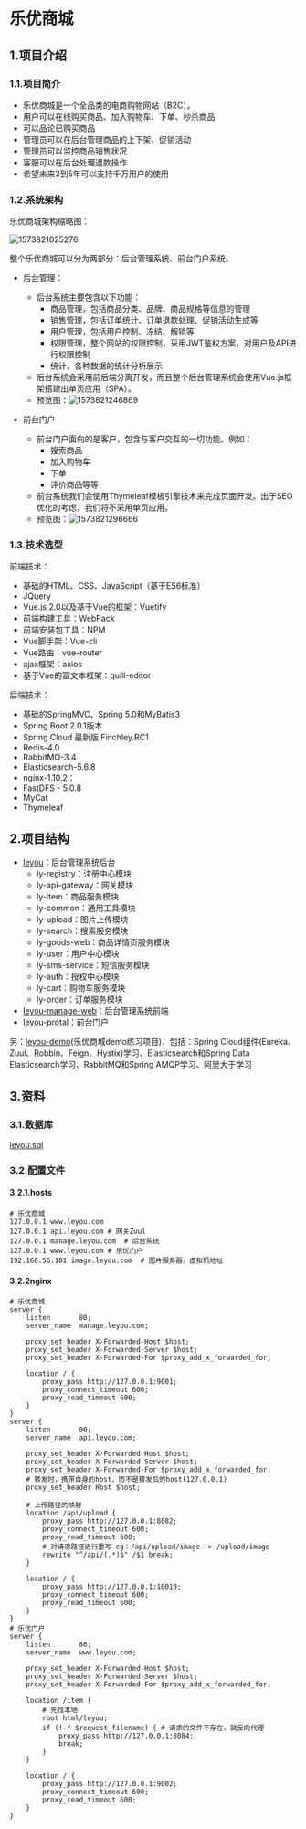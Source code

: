 # 乐优商城

## 1.项目介绍

### 1.1.项目简介

- 乐优商城是一个全品类的电商购物网站（B2C）。
- 用户可以在线购买商品、加入购物车、下单、秒杀商品
- 可以品论已购买商品
- 管理员可以在后台管理商品的上下架、促销活动
- 管理员可以监控商品销售状况
- 客服可以在后台处理退款操作
- 希望未来3到5年可以支持千万用户的使用



### 1.2.系统架构

乐优商城架构缩略图：

![1573821025276](https://dev.tencent.com/u/xiongtianci/p/myHexoBlog/git/raw/master/blog/20191115_leyou/1573821025276.png)

整个乐优商城可以分为两部分：后台管理系统、前台门户系统。

- 后台管理：

  - 后台系统主要包含以下功能：
    - 商品管理，包括商品分类、品牌、商品规格等信息的管理
    - 销售管理，包括订单统计、订单退款处理、促销活动生成等
    - 用户管理，包括用户控制、冻结、解锁等
    - 权限管理，整个网站的权限控制，采用JWT鉴权方案，对用户及API进行权限控制
    - 统计，各种数据的统计分析展示
  - 后台系统会采用前后端分离开发，而且整个后台管理系统会使用Vue.js框架搭建出单页应用（SPA）。
  - 预览图：![1573821246869](https://dev.tencent.com/u/xiongtianci/p/myHexoBlog/git/raw/master/blog/20191115_leyou/1573821246869.png)

- 前台门户

  - 前台门户面向的是客户，包含与客户交互的一切功能。例如：
    - 搜索商品
    - 加入购物车
    - 下单
    - 评价商品等等
  - 前台系统我们会使用Thymeleaf模板引擎技术来完成页面开发。出于SEO优化的考虑，我们将不采用单页应用。
  - 预览图：![1573821296666](https://dev.tencent.com/u/xiongtianci/p/myHexoBlog/git/raw/master/blog/20191115_leyou/1573821296666.png)



### 1.3.技术选型

前端技术：

- 基础的HTML、CSS、JavaScript（基于ES6标准）
- JQuery
- Vue.js 2.0以及基于Vue的框架：Vuetify
- 前端构建工具：WebPack
- 前端安装包工具：NPM
- Vue脚手架：Vue-cli
- Vue路由：vue-router
- ajax框架：axios
- 基于Vue的富文本框架：quill-editor

后端技术：

- 基础的SpringMVC、Spring 5.0和MyBatis3
- Spring Boot 2.0.1版本
- Spring Cloud 最新版 Finchley.RC1
- Redis-4.0
- RabbitMQ-3.4
- Elasticsearch-5.6.8
- nginx-1.10.2：
- FastDFS - 5.0.8
- MyCat
- Thymeleaf



## 2.项目结构

- [leyou](https://github.com/tiancixiong/leyou)：后台管理系统后台
  - ly-registry：注册中心模块
  - ly-api-gateway：网关模块
  - ly-item：商品服务模块
  - ly-common：通用工具模块
  - ly-upload：图片上传模块
  - ly-search：搜索服务模块
  - ly-goods-web：商品详情页服务模块
  - ly-user：用户中心模块
  - ly-sms-service：短信服务模块
  - ly-auth：授权中心模块
  - ly-cart：购物车服务模块
  - ly-order：订单服务模块
- [leyou-manage-web](https://github.com/tiancixiong/leyou-manage-web)：后台管理系统前端
- [leyou-protal](https://github.com/tiancixiong/leyou-protal)：前台门户

另：[leyou-demo](https://github.com/tiancixiong/leyou-demo)(乐优商城demo练习项目)，包括：Spring Cloud组件(Eureka、Zuul、Robbin、Feign、Hystix)学习、Elasticsearch和Spring Data Elasticsearch学习、RabbitMQ和Spring AMQP学习、阿里大于学习



## 3.资料

### 3.1.数据库

[leyou.sql](https://github.com/tiancixiong/leyou/raw/db/leyou.sql)



### 3.2.配置文件

#### 3.2.1.hosts

```
# 乐优商城
127.0.0.1 www.leyou.com
127.0.0.1 api.leyou.com # 网关Zuul
127.0.0.1 manage.leyou.com	# 后台系统
127.0.0.1 www.leyou.com # 乐优门户
192.168.56.101 image.leyou.com	# 图片服务器，虚拟机地址
```



#### 3.2.2nginx

```nginx
# 乐优商城
server {
	listen       80;
	server_name  manage.leyou.com;

	proxy_set_header X-Forwarded-Host $host;
	proxy_set_header X-Forwarded-Server $host;
	proxy_set_header X-Forwarded-For $proxy_add_x_forwarded_for;

	location / {
		proxy_pass http://127.0.0.1:9001;
		proxy_connect_timeout 600;
		proxy_read_timeout 600;
	}
}
server {
	listen       80;
	server_name  api.leyou.com;

	proxy_set_header X-Forwarded-Host $host;
	proxy_set_header X-Forwarded-Server $host;
	proxy_set_header X-Forwarded-For $proxy_add_x_forwarded_for;
	# 转发时，携带自身的host，而不是转发后的host(127.0.0.1)
	proxy_set_header Host $host;

	# 上传路径的映射
	location /api/upload {	
		proxy_pass http://127.0.0.1:8082;
		proxy_connect_timeout 600;
		proxy_read_timeout 600;
		# 对请求路径进行重写 eg：/api/upload/image -> /upload/image
		rewrite "^/api/(.*)$" /$1 break; 
	}
	
	location / {
		proxy_pass http://127.0.0.1:10010;
		proxy_connect_timeout 600;
		proxy_read_timeout 600;
	}
}
# 乐优门户
server {
	listen       80;
	server_name  www.leyou.com;

	proxy_set_header X-Forwarded-Host $host;
	proxy_set_header X-Forwarded-Server $host;
	proxy_set_header X-Forwarded-For $proxy_add_x_forwarded_for;
	
	location /item {
		# 先找本地
		root html/leyou;
		if (!-f $request_filename) { # 请求的文件不存在，就反向代理
			proxy_pass http://127.0.0.1:8084;
			break;
		}
	}
	
	location / {
		proxy_pass http://127.0.0.1:9002;
		proxy_connect_timeout 600;
		proxy_read_timeout 600;
	}
}
```